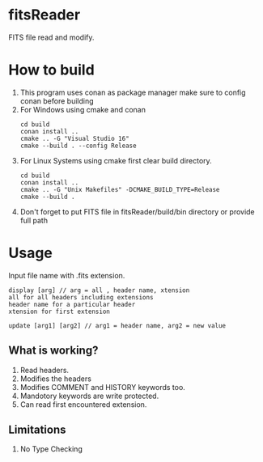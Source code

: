 # fitsReader
FITS file read and modify.

# How to build
1. This program uses conan as package manager make sure to config conan before building
2. For Windows using cmake and conan
   ```
   cd build
   conan install ..
   cmake .. -G "Visual Studio 16"
   cmake --build . --config Release
   ```
3. For Linux Systems using cmake
   first clear build directory.
   ```
   cd build
   conan install ..
   cmake .. -G "Unix Makefiles" -DCMAKE_BUILD_TYPE=Release
   cmake --build .
   ```
4. Don't forget to put FITS file in fitsReader/build/bin directory or provide full path

# Usage
Input file name with .fits extension.
```
display [arg] // arg = all , header name, xtension 
all for all headers including extensions
header name for a particular header
xtension for first extension

update [arg1] [arg2] // arg1 = header name, arg2 = new value

```

## What is working?
1. Read headers.
2. Modifies the headers
3. Modifies COMMENT and HISTORY keywords too.
4. Mandotory keywords are write protected.
5. Can read first encountered extension.

## Limitations
1. No Type Checking

